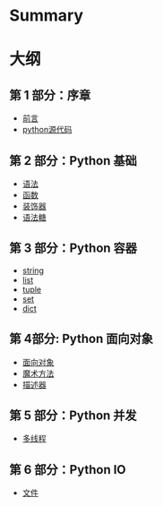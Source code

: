 # Summary
# 大纲

## 第 1 部分：序章

- [前言](README.md)
- [python源代码]()

## 第 2 部分：Python 基础 
- [语法]()
- [函数]()
- [装饰器]()
- [语法糖]()

## 第 3 部分：Python 容器
- [string]()
- [list]()
- [tuple]()
- [set]()
- [dict]()

## 第 4部分: Python 面向对象
- [面向对象]()
- [魔术方法]()
- [描述器]()

## 第 5 部分：Python 并发
- [多线程]()


## 第 6 部分：Python IO
- [文件]()